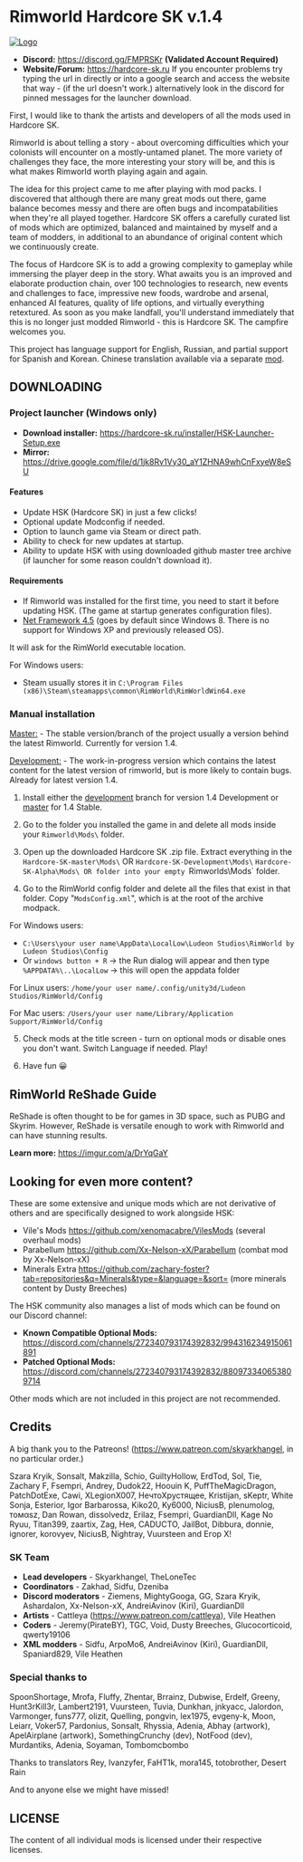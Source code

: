 # Rimworld Hardcore SK v.1.4

[![Logo](https://i.imgur.com/WP7w2sM.png)](https://github.com/skyarkhangel/Hardcore-SK)
<!-- you cant center markdown images -->

* **Discord:** <https://discord.gg/FMPRSKr> **(Validated Account Required)**
* **Website/Forum:** <https://hardcore-sk.ru> If you encounter problems try typing the url in directly or into a google search and access the website that way - (if the url doesn't work.) alternatively look in the discord for pinned messages for the launcher download.

First, I would like to thank the artists and developers of all the mods used in Hardcore SK.

Rimworld is about telling a story - about overcoming difficulties which your colonists will encounter on a mostly-untamed planet. The more variety of challenges they face, the more interesting your story will be, and this is what makes Rimworld worth playing again and again.

The idea for this project came to me after playing with mod packs. I discovered that although there are many great mods out there, game balance becomes messy and there are often bugs and incompatabilities when they're all played together. Hardcore SK offers a carefully curated list of mods which are optimized, balanced and maintained by myself and a team of modders, in additional to an abundance of original content which we continuously create.

The focus of Hardcore SK is to add a growing complexity to gameplay while immersing the player deep in the story. What awaits you is an improved and elaborate production chain, over 100 technologies to research, new events and challenges to face, impressive new foods, wardrobe and arsenal, enhanced AI features, quality of life options, and virtually everything retextured. As soon as you make landfall, you'll understand immediately that this is no longer just modded Rimworld - this is Hardcore SK. The campfire welcomes you.

This project has language support for English, Russian, and partial support for Spanish and Korean. Chinese translation available via a separate [mod](https://steamcommunity.com/sharedfiles/filedetails/?id=2469653495).

## DOWNLOADING

### Project launcher (Windows only)

* **Download installer:** <https://hardcore-sk.ru/installer/HSK-Launcher-Setup.exe>
* **Mirror:** <https://drive.google.com/file/d/1jk8Rv1Vy30_aY1ZHNA9whCnFxyeW8eSU>

#### Features

* Update HSK (Hardcore SK) in just a few clicks!
* Optional update Modconfig if needed.
* Option to launch game via Steam or direct path.
* Ability to check for new updates at startup.
* Ability to update HSK with using downloaded github master tree archive (if launcher for some reason couldn't download it).

#### Requirements

* If Rimworld was installed for the first time, you need to start it before updating HSK. (The game at startup generates configuration files).
* [Net Framework 4.5](https://www.microsoft.com/en-us/download/details.aspx?id=30653) (goes by default since Windows 8. There is no support for Windows XP and previously released OS).

It will ask for the RimWorld executable location.

For Windows users:

* Steam usually stores it in `C:\Program Files (x86)\Steam\steamapps\common\RimWorld\RimWorldWin64.exe`

### Manual installation

[Master:](https://github.com/skyarkhangel/Hardcore-SK/tree/master) - The stable version/branch of the project usually a version behind the latest Rimworld. Currently for version 1.4.

[Development:](https://github.com/skyarkhangel/Hardcore-SK/tree/development) - The work-in-progress version which contains the latest content for the latest version of rimworld, but is more likely to contain bugs. Already for latest version 1.4.

1. Install either the [development](https://github.com/skyarkhangel/Hardcore-SK/tree/development) branch for version 1.4 Development or [master](https://github.com/skyarkhangel/Hardcore-SK/tree/master) for 1.4 Stable.

2. Go to the folder you installed the game in and delete all mods inside your `Rimworld\Mods\` folder.

3. Open up the downloaded Hardcore SK .zip file. Extract everything in the `Hardcore-SK-master\Mods\` OR `Hardcore-SK-Development\Mods\` `Hardcore-SK-Alpha\Mods\ OR folder into your empty `Rimworlds\Mods\` folder.

4. Go to the RimWorld config folder and delete all the files that exist in that folder. Copy "`ModsConfig.xml`", which is at the root of the archive modpack. 

For Windows users:

* `C:\Users\your user name\AppData\LocalLow\Ludeon Studios\RimWorld by Ludeon Studios\Config`
* Or `windows button + R` -> the Run dialog will appear and then type `%APPDATA%\..\LocalLow` -> this will open the appdata folder

For Linux users: `/home/your user name/.config/unity3d/Ludeon Studios/RimWorld/Config`

For Mac users: `/Users/your user name/Library/Application Support/RimWorld/Config`

5. Check mods at the title screen - turn on optional mods or disable ones you don't want. Switch Language if needed. Play!

6. Have fun 😀  

## RimWorld ReShade Guide

ReShade is often thought to be for games in 3D space, such as PUBG and Skyrim. However, ReShade is versatile enough to work with Rimworld and can have stunning results.

**Learn more:** <https://imgur.com/a/DrYqGaY>

## Looking for even more content?

These are some extensive and unique mods which are not derivative of others and are specifically designed to work alongside HSK:

* Vile's Mods <https://github.com/xenomacabre/VilesMods> (several overhaul mods)
* Parabellum <https://github.com/Xx-Nelson-xX/Parabellum> (combat mod by Xx-Nelson-xX)
* Minerals Extra <https://github.com/zachary-foster?tab=repositories&q=Minerals&type=&language=&sort=> (more minerals content by Dusty Breeches)

The HSK community also manages a list of mods which can be found on our Discord channel:

* **Known Compatible Optional Mods:** <https://discord.com/channels/272340793174392832/994316234915061891>
* **Patched Optional Mods:** <https://discord.com/channels/272340793174392832/880973340653809714>

Other mods which are not included in this project are not recommended.

## Credits

A big thank you to the Patreons! (<https://www.patreon.com/skyarkhangel>, in no particular order.)

Szara Kryik, Sonsalt, Makzilla, Schio, GuiltyHollow, ErdTod, Sol, Tie, Zachary F, Fsempri, Andrey, Dudok22, Hoouin K, PuffTheMagicDragon,
PatchDotExe, Cawi, XLegionX007, НечтоХрустящее, Kristijan, sKeptr, White Sonja, Esterior, Igor Barbarossa, Kiko20, Ky6000, 
NiciusB, plenumolog, томαѕz, Dan Rowan, dissolvedz, Erilaz, Fsempri, GuardianDll, Kage No Ryuu, Titan399, zaartix, Zag, Нея, CADUCTO, 
JailBot, Dibbura, donnie, ignorer, korovyev, NiciusB, Nightray, Vuursteen and Егор Х!

### SK Team

* **Lead developers** - Skyarkhangel, TheLoneTec
* **Coordinators** - Zakhad, Sidfu, Dzeniba
* **Discord moderators** - Ziemens, MightyGooga, GG, Szara Kryik, Ashardalon, Xx-Nelson-xX, AndreiAvinov (Kiri), GuardianDll
* **Artists** - Cattleya (<https://www.patreon.com/cattleya>), Vile Heathen
* **Coders** - Jeremy(PirateBY), TGC, Void, Dusty Breeches, Glucocorticoid, qwerty19106
* **XML modders** - Sidfu, ArpoMo6, AndreiAvinov (Kiri), GuardianDll, Spaniard829, Vile Heathen

### Special thanks to

SpoonShortage, Mrofa, Fluffy, Zhentar, Brrainz, Dubwise, Erdelf, Greeny, Hunt3rKill3r, 
Lambert2191, Vuursteen, Tuvia, Dunkhan, jnkyacc, Jalordon, Varmonger, funs777, olizit, 
Quelling, pongvin, lex1975, evgeny-k, Moon, Leiarr, Voker57, Pardonius,
 Sonsalt, Rhyssia, Adenia, Abhay (artwork), ApelAirplane (artwork),
SomethingCrunchy (dev), NotFood (dev), Murdantiks, Adenia, Soyaman, Tombomcbombo

Thanks to translators Rey, Ivanzyfer, FaHT1k, mora145, totobrother, Desert Rain

And to anyone else we might have missed!

## LICENSE

The content of all individual mods is licensed under their respective licenses.
